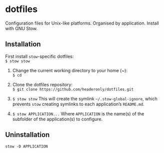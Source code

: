 # dotfiles

Configuration files for Unix-like platforms.
Organised by application. Install with GNU Stow.


## Installation


First install `stow`-specific dotfiles:  
`$ stow stow`

1. Change the current working directory to your home (~):  
   `$ cd`

2. Clone the dotfiles repository:  
   `$ git clone https://github.com/headeronly/dotfiles.git`

3. `$ stow stow`
   This will create the symlink `~/.stow-global-ignore`,
	 which prevents `stow` creating symlinks to each application’s `README.md`.

4. `$ stow APPLICATION...`
   Where `APPLICATION` is the name(s) of the subfolder of the application(s) to configure.


## Uninstallation
 
`stow -D APPLICATION`
